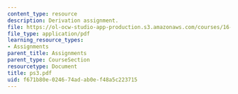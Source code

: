 ```yaml
---
content_type: resource
description: Derivation assignment.
file: https://ol-ocw-studio-app-production.s3.amazonaws.com/courses/16-120-compressible-flow-spring-2003/f671b80e024674adab0ef48a5c223715_ps3.pdf
file_type: application/pdf
learning_resource_types:
- Assignments
parent_title: Assignments
parent_type: CourseSection
resourcetype: Document
title: ps3.pdf
uid: f671b80e-0246-74ad-ab0e-f48a5c223715
---
```

